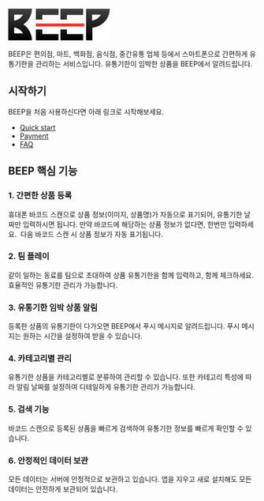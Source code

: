 ![github pages](_images/beep_logo.svg)

BEEP은 편의점, 마트, 백화점, 음식점, 중간유통 업체 등에서 스마트폰으로 간편하게 유통기한을 관리하는 서비스입니다. 유통기한이 임박한 상품을 BEEP에서 알려드립니다.

## 시작하기
BEEP을 처음 사용하신다면 아래 링크로 시작해보세요.
 - [Quick start](/getting-started.md)
 - [Payment](/payment.md)
 - [FAQ](/faq.md)

## BEEP 핵심 기능
### 1. 간편한 상품 등록
휴대폰 바코드 스캔으로 상품 정보(이미지, 상품명)가 자동으로 표기되어, 유통기한 날짜만 입력하시면 됩니다. 만약 바코드에 해당하는 상품 정보가 없다면, 한번만 입력하세요.  다음 바코드 스캔 시 상품 정보가 자동 표기됩니다.

### 2. 팀 플레이
같이 일하는 동료를 팀으로 초대하여 상품 유통기한을 함께 입력하고, 함께 체크하세요. 효율적인 유통기한 관리가 가능합니다.

### 3. 유통기한 임박 상품 알림
등록한 상품의 유통기한이 다가오면 BEEP에서 푸시 메시지로 알려드립니다. 푸시 메시지는 원하는 시간을 설정하여 받을 수 있습니다.

### 4. 카테고리별 관리
유통기한 상품을 카테고리별로 분류하여 관리할 수 있습니다. 또한 카테고리 특성에 따라 알림 날짜를 설정하여 디테일하게 유통기한 관리가 가능합니다.

### 5. 검색 기능
바코드 스캔으로 등록된 상품을 빠르게 검색하여 유통기한 정보를 빠르게 확인할 수 있습니다.

### 6. 안정적인 데이터 보관
모든 데이터는 서버에 안정적으로 보관하고 있습니다. 앱을 지우고 새로 설치해도 모든 데이터는 안전하게 보관되어 있습니다.

